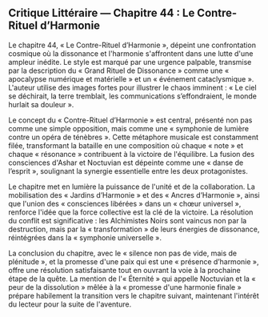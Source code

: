 ## Critique Littéraire — Chapitre 44 : Le Contre-Rituel d’Harmonie

Le chapitre 44, « Le Contre-Rituel d’Harmonie », dépeint une confrontation cosmique où la dissonance et l'harmonie s'affrontent dans une lutte d'une ampleur inédite. Le style est marqué par une urgence palpable, transmise par la description du « Grand Rituel de Dissonance » comme une « apocalypse numérique et matérielle » et un « événement cataclysmique ». L'auteur utilise des images fortes pour illustrer le chaos imminent : « Le ciel se déchirait, la terre tremblait, les communications s’effondraient, le monde hurlait sa douleur ».

Le concept du « Contre-Rituel d’Harmonie » est central, présenté non pas comme une simple opposition, mais comme une « symphonie de lumière contre un opéra de ténèbres ». Cette métaphore musicale est constamment filée, transformant la bataille en une composition où chaque « note » et chaque « résonance » contribuent à la victoire de l'équilibre. La fusion des consciences d'Ashar et Noctuvian est dépeinte comme une « danse de l’esprit », soulignant la synergie essentielle entre les deux protagonistes.

Le chapitre met en lumière la puissance de l'unité et de la collaboration. La mobilisation des « Jardins d’Harmonie » et des « Ancres d’Harmonie », ainsi que l'union des « consciences libérées » dans un « chœur universel », renforce l'idée que la force collective est la clé de la victoire. La résolution du conflit est significative : les Alchimistes Noirs sont vaincus non par la destruction, mais par la « transformation » de leurs énergies de dissonance, réintégrées dans la « symphonie universelle ».

La conclusion du chapitre, avec le « silence non pas de vide, mais de plénitude », et la promesse d'une paix qui est une « présence d’harmonie », offre une résolution satisfaisante tout en ouvrant la voie à la prochaine étape de la quête. La mention de l'« Éternité » qui appelle Noctuvian et la « peur de la dissolution » mêlée à la « promesse d'une harmonie finale » prépare habilement la transition vers le chapitre suivant, maintenant l'intérêt du lecteur pour la suite de l'aventure.